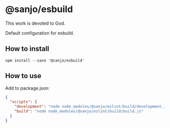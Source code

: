 # @sanjo/esbuild

This work is devoted to God.

Default configuration for esbuild.

## How to install

```
npm install --save '@sanjo/esbuild'
```

## How to use

Add to package.json:

```json
{
  "scripts": {
    "development": "node node_modules/@sanjo/eslint/build/development.js",
    "build": "node node_modules/@sanjo/eslint/build/build.js"
  }
}
```
